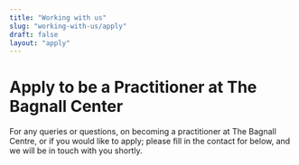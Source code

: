 ```yaml
---
title: "Working with us"
slug: "working-with-us/apply"
draft: false
layout: "apply"
---
```


# Apply to be a Practitioner at The Bagnall Center

For any queries or questions, on becoming a practitioner at The Bagnall Centre, or if you would like to apply; please fill in the contact for below, and we will be in touch with you shortly.